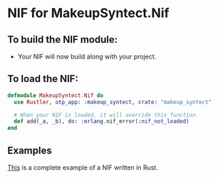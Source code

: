 # NIF for MakeupSyntect.Nif

## To build the NIF module:

- Your NIF will now build along with your project.

## To load the NIF:

```elixir
defmodule MakeupSyntect.Nif do
  use Rustler, otp_app: :makeup_syntect, crate: "makeup_syntect"

  # When your NIF is loaded, it will override this function.
  def add(_a, _b), do: :erlang.nif_error(:nif_not_loaded)
end
```

## Examples

[This](https://github.com/rusterlium/NifIo) is a complete example of a NIF written in Rust.
